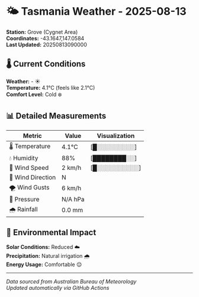 # 🌤️ Tasmania Weather - 2025-08-13

**Station:** Grove (Cygnet Area)  
**Coordinates:** -43.1647,147.0584  
**Last Updated:** 20250813090000

## 🌡️ Current Conditions

**Weather:** - ☀️  
**Temperature:** 4.1°C (feels like 2.1°C)  
**Comfort Level:** Cold ❄️

## 📊 Detailed Measurements

| Metric | Value | Visualization |
|--------|-------|---------------|
| 🌡️ Temperature | 4.1°C | [█░░░░░░░░░] |
| 💧 Humidity | 88% | [████████░░] |
| 💨 Wind Speed | 2 km/h | [█░░░░░░░░░░] |
| 🧭 Wind Direction | N | |
| 🌪️ Wind Gusts | 6 km/h | |
| 🔽 Pressure | N/A hPa | |
| 🌧️ Rainfall | 0.0 mm | |

## 🌱 Environmental Impact

**Solar Conditions:** Reduced ☁️  
**Precipitation:** Natural irrigation 🌧️  
**Energy Usage:** Comfortable 😌

---
*Data sourced from Australian Bureau of Meteorology*  
*Updated automatically via GitHub Actions*
